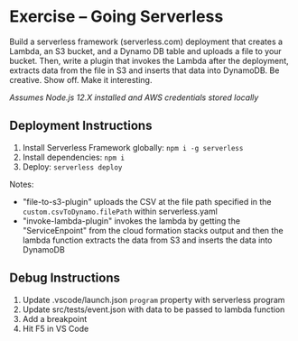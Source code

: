 # Exercise – Going Serverless
Build a serverless framework (serverless.com) deployment that creates a Lambda, an S3 bucket, and a
Dynamo DB table and uploads a file to your bucket. Then, write a plugin that invokes the Lambda after
the deployment, extracts data from the file in S3 and inserts that data into DynamoDB. Be creative. Show
off. Make it interesting.

_Assumes Node.js 12.X installed and AWS credentials stored locally_

## Deployment Instructions
1. Install Serverless Framework globally: `npm i -g serverless`
1. Install dependencies: `npm i`
1. Deploy: `serverless deploy`

Notes:
- "file-to-s3-plugin" uploads the CSV at the file path specified in the `custom.csvToDynamo.filePath` within serverless.yaml
- "invoke-lambda-plugin" invokes the lambda by getting the "ServiceEnpoint" from the cloud formation stacks output and then the lambda function extracts the data from S3 and inserts the data into DynamoDB

## Debug Instructions
1. Update .vscode/launch.json `program` property with serverless program
1. Update src/tests/event.json with data to be passed to lambda function
1. Add a breakpoint
1. Hit F5 in VS Code